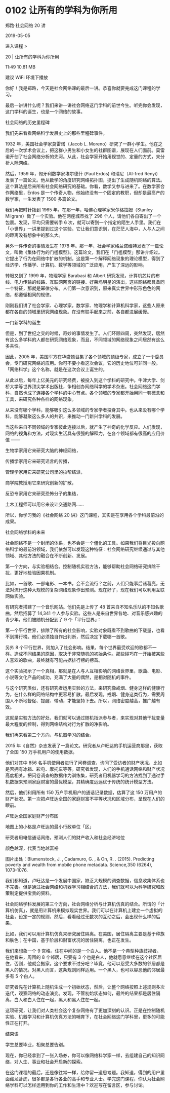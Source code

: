 # 0102 让所有的学科为你所用

郑路·社会网络 20 讲

2019-05-05


进入课程 >

20 | 让所有的学科为你所用

11:49 10.81 MB


建议 WiFi 环境下播放

你好！我是郑路，今天是社会网络课的最后一讲。恭喜你就要完成这门课程的学习。

最后一讲讲什么呢？我们来讲一讲社会网络这门学科的前世今生。听完你会发现，这门学科的诞生，也是一个网络的故事。

社会网络的历史里程碑

我们先来看看网络科学发展史上的那些里程碑事件。

1932 年，美国社会学家莫雷诺（Jacob L. Moreno）研究了一群小学生。他在之后的一次学术会议上，把这群小男生和小女生的社群图谱，展现在人们面前。莫雷诺开创了社会网络分析的先河。从此，社会学家开始用视觉的、定量的方式，来分析人际网络。

然后，1959 年，匈牙利数学家埃尔德什 (Paul Erdos) 和瑞尼（Al-fred Renyi）发表了一篇论文。他从数学的角度研究网络拓扑图，提出了生成随机网络的算法。这个算法是后来所有社会网络研究的基础。你看，数学又参与进来了。在数学家合作网络里，Erdos 是一个传奇人物，他始终没有一个固定的教职，但却是最高产的数学家，一生发表了 1500 多篇论文。

我们再把时针拨到 1965 年。在那一年，哈佛心理学家米尔格拉姆（Stanley Milgram）做了一个实验。他在两座城市找了 296 个人，请他们各自寄出了一个包裹。发现，平均只需要转手 6 次，就可以寄到一个指定的陌生人手里。我们在「小世界」一讲里提到过这个实验。它让我们意识到，在茫茫人海中，人与人之间的距离没有想象中的那么大。

另外一件传奇的事情发生在 1978 年。那一年，社会学家格兰诺维特发表了一篇论文，叫做《集体行为的门槛模型》。这篇论文，我们在「门槛模型」那讲介绍过。它提出了行为在网络中扩散的机制。这是第一个解释网络现象的理论模型，得到了经济学、传播学、计算机、数学等领域的广泛应用，产生了深远的影响。

转眼又到了 1999 年，物理学家 Barabasi 和 Albert 研究发现，计算机芯片的布线、电力传输的线路、互联网网页的链接、好莱坞明星的演出，这些网络都具备同一个特征，那就是幂律分布。人们第一次意识到，原来真实世界中形形色色的网络，都遵循相同的规律。

刚刚我们讲了社会学家、心理学家，数学家、物理学和计算机科学家，这些人原来都在各自的领域里研究网络现象。在没有联手起来之前，各自都进展缓慢。

一门新学科的诞生

但是，到了世纪之交的时候，奇妙的事情发生了。人们环顾四周，突然发现，居然有这么多学科的人都在研究网络现象，而且，不同领域的网络现象之间居然有这么多共性。

因此，2005 年，美国军方在华盛顿召集了各个领域的顶级专家，成立了一个委员会，专门研究网络的应用。你可不要小看这次会议，它的历史地位可非同一般。「网络科学」这个名称，就是在这次会议上诞生的。

从此以后，每年上亿美元的研究经费，被投入到这个学科的研究中。牛津大学、剑桥大学等世界顶尖学术出版社，争相创办网络科学的学术杂志。社会网络这门学科，自然也成了连接各个学科的中心节点。各个领域的专家都开始用同一套概念和工具，来研究各种各样的网络现象。

从来没有哪个学科，能够吸引这么多领域的专家学者投身其中。也从来没有哪个学科，能够凝聚这么多人的共识，来推动一门新兴学科的发展。

当这些来自不同领域的专家彼此连接以后，就产生了神奇的化学反应。人们发现，网络的视角和方法，对现实生活具有很强的解释力，在各个领域都有很高的应用价值 ——

生物学家用它来研究大脑的神经网络，

传播学家用它来研究谣言的传播，

管理学家用它来研究公司里的拉帮结派，

商学院教授用它来研究创新的扩散，

反恐专家用它来研究恐怖分子的集结，

土木工程师可以用它来设计交通路网……

所以，你学习我的《社会网络 20 讲》这门课程，其实是在享用各个学科最前沿的成果。

社会网络学科的未来

社会网络不是一个封闭的体系，也不会是一个僵化的工具。如果我们将目光投向网络科学的最前沿领域，我们依然可以发现这种特征：社会网络研究继续通过与其他领域、其他方法的融合在不断创新、发展。

第一个方向，与实验相结合。控制随机实验方法，能够帮助社会网络研究排除干扰，更好地检验因果机制。

比如，一首歌、一部电影、一本书，会不会流行？之前，人们只能事后诸葛亮，无法对流行这种大规模的复杂网络现象作出预测。现在好了，现在我们可以利用互联网做实验。

有研究者搭建了一个音乐网站。他们先是上传了 48 首来自不知名乐队的不知名歌曲，然后招募了 14,341 个人参与实验。这些人是来自世界各地、对音乐感兴趣的青少年。他们被随机分配到了 9 个「平行世界」：

第一个平行世界，排除了所有的社会影响，实验对象既看不到歌曲的下载量，也看不到排行榜。他们必须独自作出判断，然后决定下载哪一首歌。

另外 8 个平行世界，则加入了社会影响。结果，每个世界最受欢迎的歌都不一样。造成不同结果的原因，取决于非常随机的初始条件。那些碰巧在一开始被某些人喜欢的歌曲，最终就有可能占据排行榜的榜首。

这个实验揭示了一个真相，那就是在人与人互相影响的网络世界里，歌曲、电影、小说等文化产品的成功，充满了大量的偶然，是相对随机的事件。

与这个研究类似，还有研究者运用实验的方法，来研究像戒烟、健身这样的健康行为，在什么样的网络结构中更容易扩散。最后发现，戒烟、健身这类行为，需要周围人不断地督促、提醒、带动，才能坚持下去。所以，网络密度越高，推广越有效。

这就是实验方法的好处，我们就可以通过随机指派参与者，来实现对其他干扰变量最大程度的控制，得到网络结构对行为扩散的净影响。

我们再来看第二个方向，与机器学习的结合。

2015 年《自然》杂志发表了一篇论文。研究者从卢旺达的手机运营商那里，获取了全国 150 万手机用户的使用数据。

他们对其中 856 名手机使用者进行了问卷调查，询问了受访者的财产状况，比如是否拥有冰箱、彩电、摩托车等等。研究者发现，人们的手机通话网络和财产状况高度相关。把问卷调查的数据作为训练集，研究者用机器学习的方法找到了通过手机数据来预测家庭财富的最优模型，其精确度远远优于传统的统计模型方法。

然后，他们利用所有 150 万户手机用户的通话记录数据，估算了这 150 万用户的财产状况。第一次把卢旺达全国的家庭财富不平等状况和区域分布，呈现在人们的眼前。

卢旺达全国家庭财产分布图

地图上的小格是卢旺达的最小行政单位「区」

研究者用电信通话网络，预测人们的财产收入和社会经济地位

颜色越深，代表当地越富裕

图片出处：Blumenstock, J. , Cadamuro, G. , & On, R. . (2015). Predicting poverty and wealth from mobile phone metadata. Science,350 (6264), 1073-1076.

我们都知道，卢旺达是一个发展中国家，缺乏大规模的调查数据，信息收集体系也不完善。但是通过社会网络和机器学习相结合的方法，我们就可以为科学研究和政策制定提供宝贵的资料。

社会网络学科发展的第三个方向，社会网络分析与计算机仿真的结合。所谓的「计算机仿真」，就是用计算机来模拟现实世界。我们可以在计算机上建立一个虚拟的社会，设定一定的规则，然后，看看经过无数次的互动之后，会出现什么样的后果。

比如，我们可以用计算机仿真来研究居住隔离。在美国，居住隔离主要是基于种族和肤色；在中国，基于阶层和财富状况的居住隔离，也正在发生。

我们来想象一个 9 宫格。住在中间的是一个白人。他不是一个典型种族歧视者。在他看来，周围的 8 个邻居，只要有 3 个也是白人，他就愿意继续在这个社区居住，否则，他就会搬家。这个要求不过分吧？毕竟，他可以忍受大多数的邻居都是黑人的情况。对黑人而言，这条规则同样适用。一个黑人，也可以容忍他的邻居最多有 5 个白人。

研究者先在计算机上随机生成一个初始状态，然后，让整个网络按照上述规则多次迭代，观察网络的动态演变。发现，不管初始状态如何，最终的结果都是居住隔离，白人和白人住在一起，黑人和黑人住在一起。

这项研究，让我们对人类社会这个复杂网络有了更加深刻的认识。正是在控制随机实验、机器学习和计算机仿真方法的哺育下，在社会网络这门学科里，更多的可能性正在打开。

结束语

学生总要毕业，相聚总要告别。

现在，你已经拿到了一张入场券，你可以像网络科学家一样，去组建自己的知识网络，对人生、事业和社会开启新的探索。

在这门课程的最后，还是像往常一样，给你留一道思考题。我知道，得到的用户里面藏龙卧虎，很多都是各行各业的高手和专业人士。学完这门课程，你认为社会网络学科可以怎样运用到你的工作和生活中？欢迎写在留言区，参与讨论。

